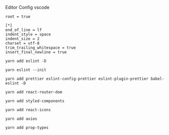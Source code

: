 Editor Config vscode

```
root = true

[*]
end_of_line = lf
indent_style = space
indent_size = 2
charset = utf-8
trim_trailing_whitespace = true
insert_final_newline = true

```

```
yarn add eslint -D
```

```
yarn eslint --init
```

```
yarn add prettier eslint-config-prettier eslint-plugin-prettier babel-eslint -D
```

```
yarn add react-router-dom
```

```
yarn add styled-components
```

```
yarn add react-icons
```

```
yarn add axios
```

```
yarn add prop-types
```
